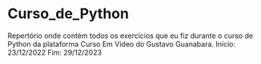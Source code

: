 # Curso_de_Python
Repertório onde contém todos os exercícios que eu fiz durante o curso de Python da plataforma Curso Em Vídeo do Gustavo Guanabara.
Início: 23/12/2022
Fim: 29/12/2023
